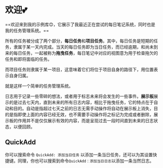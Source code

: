 # 欢迎💕

==欢迎来到我的示例库😊，它展示了我最近正在尝试的每日笔记系统，同时也是我的任务管理系统。==

所有的任务被分成了两个部分，**每日任务**和**项目任务**。其中，每日任务是短期的任务，隶属于某一天内完成。当天的每日任务即为当日任务，而已经逾期，和尚未到来的每日任务，一起被称为**拖曳任务**，每日笔记中对应的视图意为用于检查拖欠的任务和即将面临的任务。

而项目任务则隶属于某一项目，这意味着它们将位于项目自身的路径下，用位置表示自身归属。

就是这样一个简单的任务管理系统。

日志用于记录一些零碎的想法，或者用于标志未来将会发生的一些事件。**展示板**展示的是过去七天内，直到未来的所有日志内容，相比于拖曳任务，它的特点在于自动和目的。自动是指超过七天之前的日志无需手动操作将自动在展示板上消失，目的是指即使上面的内容已经无效，也不需要手动操作将之标记为完成或者删除，展示板的作用并不是仅仅展示有效的内容，而是呈现过去一段时间直到未来的日志状态，以便回顾。

## QuickAdd

你可以搜索命令 `QuickAdd: 添加当日任务` 以添加一条当日任务，还可以为其设置快捷键。同理，你也可以搜索到命令`QuickAdd：添加当日日志`以添加一条当然日志。
